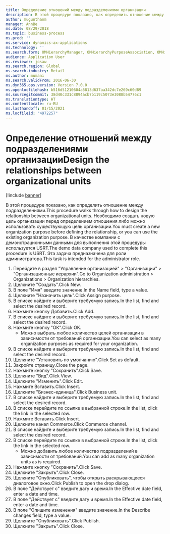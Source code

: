 ```yaml
---
title: Определение отношений между подразделениями организации
description: В этой процедуре показано, как определить отношение между подразделениями.
author: mugunthanm
manager: AnnBe
ms.date: 08/29/2018
ms.topic: business-process
ms.prod: ''
ms.service: dynamics-ax-applications
ms.technology: ''
ms.search.form: OMHierarchyManager, OMHierarchyPurposeAssociation, OMHierarchySelection, HierarchyDesigner, OMNodeSelection,  HierarchyPublishAndCloseForm
audience: Application User
ms.reviewer: josaw
ms.search.region: Global
ms.search.industry: Retail
ms.author: mumani
ms.search.validFrom: 2016-06-30
ms.dyn365.ops.version: Version 7.0.0
ms.openlocfilehash: b516d51210604a5813d637aa342dc7e269c60d89
ms.sourcegitcommit: 38d40c331c8894acb7b119c5073e3088b54776c1
ms.translationtype: HT
ms.contentlocale: ru-RU
ms.lasthandoff: 01/15/2021
ms.locfileid: "4972257"
---
```

# <a name="design-the-relationships-between-organizational-units"></a><span data-ttu-id="8ff61-103">Определение отношений между подразделениями организации</span><span class="sxs-lookup"><span data-stu-id="8ff61-103">Design the relationships between organizational units</span></span>

[!include [banner](../includes/banner.md)]

<span data-ttu-id="8ff61-104">В этой процедуре показано, как определить отношение между подразделениями.</span><span class="sxs-lookup"><span data-stu-id="8ff61-104">This procedure walks through how to design the relationship between organizational units.</span></span> <span data-ttu-id="8ff61-105">Необходимо создать новую цель организации перед определением отношения либо можно использовать существующую цель организации.</span><span class="sxs-lookup"><span data-stu-id="8ff61-105">You must create a new organization purpose before defining the relationship, or you can use the existing organization purpose.</span></span> <span data-ttu-id="8ff61-106">В качестве компании с демонстрационными данными для выполнения этой процедуры используется USRT.</span><span class="sxs-lookup"><span data-stu-id="8ff61-106">The demo data company used to complete this procedure is USRT.</span></span> <span data-ttu-id="8ff61-107">Эта задача предназначена для роли администратора.</span><span class="sxs-lookup"><span data-stu-id="8ff61-107">This task is intended for the administrator role.</span></span>

1. <span data-ttu-id="8ff61-108">Перейдите в раздел "Управление организацией" > "Организации" > "Организационные иерархии".</span><span class="sxs-lookup"><span data-stu-id="8ff61-108">Go to Organization administration > Organizations > Organization hierarchies.</span></span>
2. <span data-ttu-id="8ff61-109">Щелкните "Создать".</span><span class="sxs-lookup"><span data-stu-id="8ff61-109">Click New.</span></span>
3. <span data-ttu-id="8ff61-110">В поле "Имя" введите значение.</span><span class="sxs-lookup"><span data-stu-id="8ff61-110">In the Name field, type a value.</span></span>
4. <span data-ttu-id="8ff61-111">Щелкните "Назначить цель".</span><span class="sxs-lookup"><span data-stu-id="8ff61-111">Click Assign purpose.</span></span>
5. <span data-ttu-id="8ff61-112">В списке найдите и выберите требуемую запись.</span><span class="sxs-lookup"><span data-stu-id="8ff61-112">In the list, find and select the desired record.</span></span>
6. <span data-ttu-id="8ff61-113">Нажмите кнопку Добавить.</span><span class="sxs-lookup"><span data-stu-id="8ff61-113">Click Add.</span></span>
7. <span data-ttu-id="8ff61-114">В списке найдите и выберите требуемую запись.</span><span class="sxs-lookup"><span data-stu-id="8ff61-114">In the list, find and select the desired record.</span></span>
8. <span data-ttu-id="8ff61-115">Нажмите кнопку "OК".</span><span class="sxs-lookup"><span data-stu-id="8ff61-115">Click OK.</span></span>
    * <span data-ttu-id="8ff61-116">Можно выбрать любое количество целей организации в зависимости от требований организации.</span><span class="sxs-lookup"><span data-stu-id="8ff61-116">You can select as many organization purposes as required for your organization.</span></span>  
9. <span data-ttu-id="8ff61-117">В списке найдите и выберите требуемую запись.</span><span class="sxs-lookup"><span data-stu-id="8ff61-117">In the list, find and select the desired record.</span></span>
10. <span data-ttu-id="8ff61-118">Щелкните "Установить по умолчанию".</span><span class="sxs-lookup"><span data-stu-id="8ff61-118">Click Set as default.</span></span>
11. <span data-ttu-id="8ff61-119">Закройте страницу.</span><span class="sxs-lookup"><span data-stu-id="8ff61-119">Close the page.</span></span>
12. <span data-ttu-id="8ff61-120">Нажмите кнопку "Сохранить".</span><span class="sxs-lookup"><span data-stu-id="8ff61-120">Click Save.</span></span>
13. <span data-ttu-id="8ff61-121">Щелкните "Вид".</span><span class="sxs-lookup"><span data-stu-id="8ff61-121">Click View.</span></span>
14. <span data-ttu-id="8ff61-122">Щелкните "Изменить".</span><span class="sxs-lookup"><span data-stu-id="8ff61-122">Click Edit.</span></span>
15. <span data-ttu-id="8ff61-123">Нажмите Вставить.</span><span class="sxs-lookup"><span data-stu-id="8ff61-123">Click Insert.</span></span>
16. <span data-ttu-id="8ff61-124">Щелкните "Бизнес-единица".</span><span class="sxs-lookup"><span data-stu-id="8ff61-124">Click Business unit.</span></span>
17. <span data-ttu-id="8ff61-125">В списке найдите и выберите требуемую запись.</span><span class="sxs-lookup"><span data-stu-id="8ff61-125">In the list, find and select the desired record.</span></span>
18. <span data-ttu-id="8ff61-126">В списке перейдите по ссылке в выбранной строке.</span><span class="sxs-lookup"><span data-stu-id="8ff61-126">In the list, click the link in the selected row.</span></span>
19. <span data-ttu-id="8ff61-127">Нажмите Вставить.</span><span class="sxs-lookup"><span data-stu-id="8ff61-127">Click Insert.</span></span>
20. <span data-ttu-id="8ff61-128">Щелкните канал Commerce.</span><span class="sxs-lookup"><span data-stu-id="8ff61-128">Click Commerce channel.</span></span>
21. <span data-ttu-id="8ff61-129">В списке найдите и выберите требуемую запись.</span><span class="sxs-lookup"><span data-stu-id="8ff61-129">In the list, find and select the desired record.</span></span>
22. <span data-ttu-id="8ff61-130">В списке перейдите по ссылке в выбранной строке.</span><span class="sxs-lookup"><span data-stu-id="8ff61-130">In the list, click the link in the selected row.</span></span>
    * <span data-ttu-id="8ff61-131">Можно добавить любое количество подразделений в зависимости от требований.</span><span class="sxs-lookup"><span data-stu-id="8ff61-131">You can add as many organization units as is required.</span></span>  
23. <span data-ttu-id="8ff61-132">Нажмите кнопку "Сохранить".</span><span class="sxs-lookup"><span data-stu-id="8ff61-132">Click Save.</span></span>
24. <span data-ttu-id="8ff61-133">Щелкните "Закрыть".</span><span class="sxs-lookup"><span data-stu-id="8ff61-133">Click Close.</span></span>
25. <span data-ttu-id="8ff61-134">Щелкните "Опубликовать", чтобы открыть раскрывающееся диалоговое окно.</span><span class="sxs-lookup"><span data-stu-id="8ff61-134">Click Publish to open the drop dialog.</span></span>
26. <span data-ttu-id="8ff61-135">В поле "Действует с" введите дату и время.</span><span class="sxs-lookup"><span data-stu-id="8ff61-135">In the Effective date field, enter a date and time.</span></span>
27. <span data-ttu-id="8ff61-136">В поле "Действует с" введите дату и время.</span><span class="sxs-lookup"><span data-stu-id="8ff61-136">In the Effective date field, enter a date and time.</span></span>
28. <span data-ttu-id="8ff61-137">В поле "Опишите изменения" введите значение.</span><span class="sxs-lookup"><span data-stu-id="8ff61-137">In the Describe changes field, type a value.</span></span>
29. <span data-ttu-id="8ff61-138">Щелкните "Опубликовать".</span><span class="sxs-lookup"><span data-stu-id="8ff61-138">Click Publish.</span></span>
30. <span data-ttu-id="8ff61-139">Щелкните "Закрыть".</span><span class="sxs-lookup"><span data-stu-id="8ff61-139">Click Close.</span></span>

